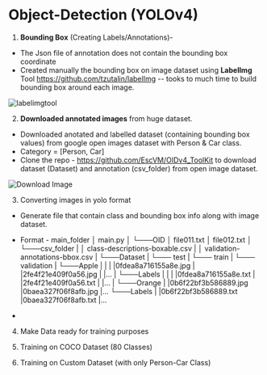 # Object-Detection (YOLOv4)

1. **Bounding Box** (Creating Labels/Annotations)- 
* The Json file of annotation does not contain the bounding box coordinate
* Created manually the bounding box on image dataset using **LabelImg** Tool https://github.com/tzutalin/labelImg -- tooks to much time to build bounding box around each image. 

![labelimgtool](https://user-images.githubusercontent.com/39665134/144701896-478530d6-54b6-4868-91c9-7654cef84057.PNG)

2. **Downloaded annotated images** from huge dataset.
* Downloaded anotated and labelled dataset (containing bounding box values) from google open images dataset with Person & Car class.
* Category = [Person, Car]
* Clone the repo - https://github.com/EscVM/OIDv4_ToolKit to download dataset (Dataset) and annotation (csv_folder) from open image dataset.

![Download Image](https://user-images.githubusercontent.com/39665134/144703163-3583cff6-ea89-439e-a963-c2ddb150e62d.PNG)


3. Converting images in yolo format
* Generate file that contain class and bounding box info along with image dataset. 
* Format - 
main_folder
│   main.py
│
└───OID
    │   file011.txt
    │   file012.txt
    │
    └───csv_folder
    |    │   class-descriptions-boxable.csv
    |    │   validation-annotations-bbox.csv
    |
    └───Dataset
        |
        └─── test
        |
        └─── train
        |
        └─── validation
             |
             └───Apple
             |     |
             |     |0fdea8a716155a8e.jpg
             |     |2fe4f21e409f0a56.jpg
             |     |...
             |     └───Labels
             |            |
             |            |0fdea8a716155a8e.txt
             |            |2fe4f21e409f0a56.txt
             |            |...
             |
             └───Orange
                   |
                   |0b6f22bf3b586889.jpg
                   |0baea327f06f8afb.jpg
                   |...
                   └───Labels
                          |
                          |0b6f22bf3b586889.txt
                          |0baea327f06f8afb.txt
                          |...


* 

4. Make Data ready for training purposes 

4. Training on COCO Dataset (80 Classes)

5. Training on Custom Dataset (with only Person-Car Class)
